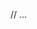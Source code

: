 <template>
  <SimpleSelect
    v-model="selectedOption"
    :options
    placeholder="Text here"
    :size="Size.S"
    label="Label"
    :disabled="false"
    :required="true"
    :is-loading="false"
    :is-error-loading="false"
    :is-error
    :error-list
  />
</template>

// ...

<script setup lang="ts">
  import { ref, computed } from 'vue';
  import {SimpleSelect} from '@/components/SimpleSelect.vue';
  import { Size } from '@/common/utils/models';

const selectedOption = ref<Array<ISelectItem> | undefined>();

const options: Array<ISelectItem> = [
  { title: 'title1', value: 'value1' },
  { title: 'title2', value: 'value2' },
  { title: 'title3', value: 'value3' },
];

const isError = computed<boolean>(() => selectedOption.value === undefined);
const errorList = computed<Array<string> | undefined>(() => (isError.value ? ['Must be filled'] : undefined));

</script>
